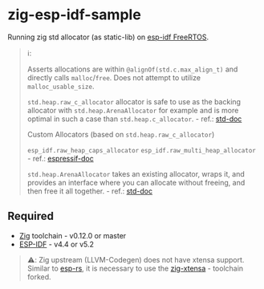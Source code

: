 # zig-esp-idf-sample

Running zig std allocator (as  static-lib) on [esp-idf FreeRTOS](https://docs.espressif.com/projects/esp-idf/en/stable/esp32/api-reference/system/freertos.html).

> :information_source::
>
> Asserts allocations are within `@alignOf(std.c.max_align_t)` and directly calls
> `malloc`/`free`. Does not attempt to utilize `malloc_usable_size`.
>
> `std.heap.raw_c_allocator` allocator is safe to use as the backing allocator with
> `std.heap.ArenaAllocator` for example and is more optimal in such a case
> than `std.heap.c_allocator`. - ref.: [std-doc](https://ziglang.org/documentation/master/std/#A;std:heap.raw_c_allocator)
>
> Custom Allocators (based on `std.heap.raw_c_allocator`)
>
> `esp_idf.raw_heap_caps_allocator`
> `esp_idf.raw_multi_heap_allocator` - ref.: [espressif-doc](https://docs.espressif.com/projects/esp-idf/en/v5.2.1/esp32c3/api-reference/system/mem_alloc.html)
>
> `std.heap.ArenaAllocator` takes an existing allocator, wraps it, and provides an interface where you can allocate without freeing, and then free it all together. - ref.: [std-doc](https://ziglang.org/documentation/master/std/#A;std:heap.ArenaAllocator)

## Required

- [Zig](https://ziglang.org/download) toolchain - v0.12.0 or master
- [ESP-IDF](https://github.com/espressif/esp-idf) - v4.4 or v5.2


> :warning:: Zig upstream (LLVM-Codegen) does not have xtensa support. Similar to [esp-rs](https://github.com/esp-rs), it is necessary to use the [zig-xtensa](https://github.com/kassane/zig-espressif-bootstrap/releases) - toolchain forked.
